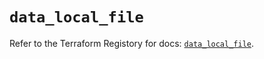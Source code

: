 # `data_local_file`

Refer to the Terraform Registory for docs: [`data_local_file`](https://www.terraform.io/docs/providers/local/d/file).
